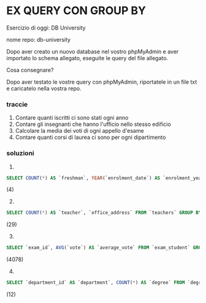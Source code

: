 # EX QUERY CON GROUP BY

Esercizio di oggi: DB University

nome repo: db-university

Dopo aver creato un nuovo database nel vostro phpMyAdmin e aver importato lo schema allegato, eseguite le query del file allegato.

Cosa consegnare?

Dopo aver testato le vostre query con phpMyAdmin, riportatele in un file txt e caricatelo nella vostra repo.

### traccie

1. Contare quanti iscritti ci sono stati ogni anno
2. Contare gli insegnanti che hanno l'ufficio nello stesso edificio
3. Calcolare la media dei voti di ogni appello d'esame
4. Contare quanti corsi di laurea ci sono per ogni dipartimento

### soluzioni

1.

```sql
SELECT COUNT(*) AS `freshman`, YEAR(`enrolment_date`) AS `enrolment_year` FROM `students` GROUP BY YEAR(`enrolment_date`);
```

(4)

2.

```sql
SELECT COUNT(*) AS `teacher`, `office_address` FROM `teachers` GROUP BY `office_address`;
```

(29)

3.

```sql
SELECT `exam_id`, AVG(`vote`) AS `average_vote` FROM `exam_student` GROUP BY `exam_id`;
```

(4078)

4.

```sql
SELECT `department_id` AS `department`, COUNT(*) AS `degree` FROM `degrees` GROUP BY `department_id`;
```

(12)

```

```
